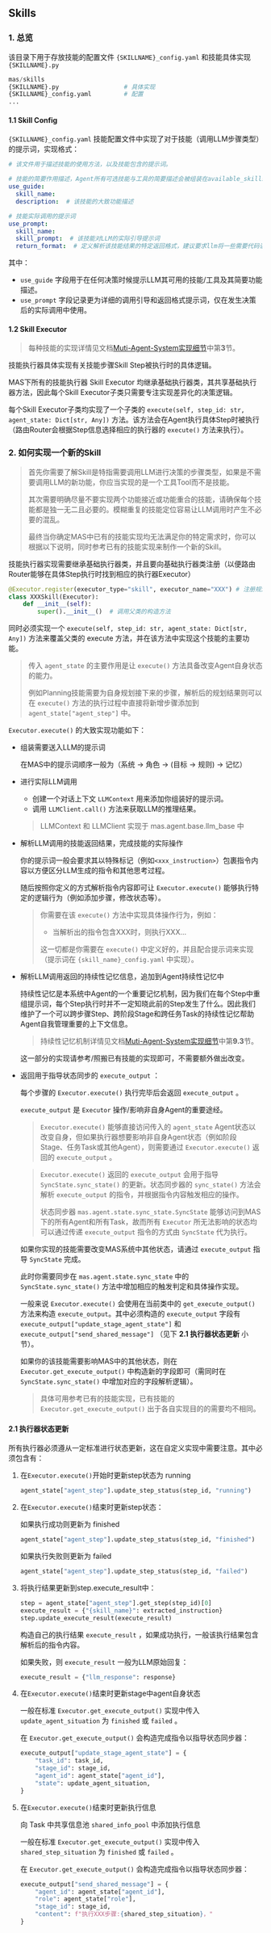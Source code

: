## Skills

### 1. 总览

该目录下用于存放技能的配置文件 `{SKILLNAME}_config.yaml` 和技能具体实现 `{SKILLNAME}.py`

```python
mas/skills
{SKILLNAME}.py                  # 具体实现
{SKILLNAME}_config.yaml         # 配置
...
```



#### 1.1 Skill Config

`{SKILLNAME}_config.yaml` 技能配置文件中实现了对于技能（调用LLM步骤类型）的提示词，实现格式：

```yaml
# 该文件用于描述技能的使用方法，以及技能包含的提示词。

# 技能的简要作用描述，Agent所有可选技能与工具的简要描述会被组装在available_skills_and_tools中
use_guide:
  skill_name: 
  description:  # 该技能的大致功能描述

# 技能实际调用的提示词
use_prompt:
  skill_name: 
  skill_prompt:  # 该技能对LLM的实际引导提示词
  return_format:  # 定义解析该技能结果的特定返回格式，建议要求llm将一些需要代码读取的特定返回结果夹在<SKILLNAME></SKILLNAME>之间
```

其中：

- `use_guide` 字段用于在任何决策时候提示LLM其可用的技能/工具及其简要功能描述。
- `use_prompt` 字段记录更为详细的调用引导和返回格式提示词，仅在发生决策后的实际调用中使用。



#### 1.2 Skill Executor

> 每种技能的实现详情见文档[Muti-Agent-System实现细节](https://github.com/motern88/Allen/blob/main/docs/Muti-Agent-System实现细节.md)中第**3**节。

技能执行器具体实现有关技能步骤Skill Step被执行时的具体逻辑。

MAS下所有的技能执行器 Skill Executor 均继承基础执行器类，其共享基础执行器方法，因此每个Skill Executor子类只需要专注实现差异化的决策逻辑。

每个Skill Executor子类均实现了一个子类的 `execute(self, step_id: str, agent_state: Dict[str, Any])` 方法。该方法会在Agent执行具体Step时被执行（路由Router会根据Step信息选择相应的执行器的 `execute()` 方法来执行）。



### 2. 如何实现一个新的Skill

> 首先你需要了解Skill是特指需要调用LLM进行决策的步骤类型，如果是不需要调用LLM的新功能，你应当实现的是一个工具Tool而不是技能。
>
> 其次需要明确尽量不要实现两个功能接近或功能重合的技能，请确保每个技能都是独一无二且必要的。模糊重复的技能定位容易让LLM调用时产生不必要的混乱。
>
> 最终当你确定MAS中已有的技能实现均无法满足你的特定需求时，你可以根据以下说明，同时参考已有的技能实现来制作一个新的Skill。

技能执行器实现需要继承基础执行器类，并且要向基础执行器类注册（以便路由Router能够在具体Step执行时找到相应的执行器Executor）

```python
@Executor.register(executor_type="skill", executor_name="XXX") # 注册规划技能到类型 "skill", 名称 "XXX"
class XXXSkill(Executor):
    def __init__(self):
        super().__init__()  # 调用父类的构造方法
```



同时必须实现一个 `execute(self, step_id: str, agent_state: Dict[str, Any])` 方法来覆盖父类的 execute 方法，并在该方法中实现这个技能的主要功能。

> 传入 `agent_state` 的主要作用是让 `execute()` 方法具备改变Agent自身状态的能力。
>
> 例如Planning技能需要为自身规划接下来的步骤，解析后的规划结果则可以在 `execute()` 方法的执行过程中直接将新增步骤添加到 `agent_state["agent_step"]` 中。



`Executor.execute()` 的大致实现功能如下：

- 组装需要送入LLM的提示词

  在MAS中的提示词顺序一般为（系统 → 角色 → (目标 → 规则) → 记忆）

- 进行实际LLM调用

  - 创建一个对话上下文 `LLMContext` 用来添加你组装好的提示词。
  - 调用 `LLMClient.call()` 方法来获取LLM的推理结果。

  >  LLMContext 和 LLMClient 实现于 mas.agent.base.llm_base 中

- 解析LLM调用的技能返回结果，完成技能的实际操作

  你的提示词一般会要求其以特殊标记（例如`<xxx_instruction>`）包裹指令内容以方便区分LLM生成的指令和其他思考过程。

  随后按照你定义的方式解析指令内容即可让 `Executor.execute()` 能够执行特定的逻辑行为（例如添加步骤，修改状态等）。

  > 你需要在该 `execute()` 方法中实现具体操作行为，例如：
  >
  > - 当解析出的指令包含XXX时，则执行XXX...
  >
  > 这一切都是你需要在 `execute()` 中定义好的，并且配合提示词来实现（提示词在 `{skill_name}_config.yaml` 中实现）。

- 解析LLM调用返回的持续性记忆信息，追加到Agent持续性记忆中

  持续性记忆是本系统中Agent的一个重要记忆机制，因为我们在每个Step中重组提示词，每个Step执行时并不一定知晓此前的Step发生了什么。因此我们维护了一个可以跨步骤Step、跨阶段Stage和跨任务Task的持续性记忆帮助Agent自我管理重要的上下文信息。

  > 持续性记忆机制详情见文档[Muti-Agent-System实现细节](https://github.com/motern88/Allen/blob/main/docs/Muti-Agent-System实现细节.md)中第**9.3**节。

  这一部分的实现请参考/照搬已有技能的实现即可，不需要额外做出改变。

- 返回用于指导状态同步的 `execute_output` ：

  每个步骤的 `Executor.execute()` 执行完毕后会返回 `execute_output` 。

  `execute_output` 是 `Executor` 操作/影响非自身Agent的重要途经。

  > `Executor.execute()` 能够直接访问传入的 `agent_state` Agent状态以改变自身，但如果执行器想要影响非自身Agent状态（例如阶段Stage、任务Task或其他Agent），则需要通过 `Executor.execute()` 返回的 `execute_output` 。

  > `Executor.execute()` 返回的 `execute_output` 会用于指导 `SyncState.sync_state()` 的更新。状态同步器的 `sync_state()` 方法会解析 `execute_output` 的指令，并根据指令内容触发相应的操作。
  >
  > 状态同步器 `mas.agent.state.sync_state.SyncState` 能够访问到MAS下的所有Agent和所有Task，故而所有 `Executor` 所无法影响的状态均可以通过传递 `execute_output` 指令的方式由 `SyncState` 代为执行。

  如果你实现的技能需要改变MAS系统中其他状态，请通过 `execute_output` 指导 `SyncState` 完成。

  此时你需要同步在 `mas.agent.state.sync_state` 中的 `SyncState.sync_state()` 方法中增加相应的触发判定和具体操作实现。


  一般来说 `Executor.execute()` 会使用在当前类中的 `get_execute_output()` 方法来构造 `execute_output`。其中必须构造的 `execute_output` 字段有 `execute_output["update_stage_agent_state"]` 和 `execute_output["send_shared_message"]` （见下 **2.1 执行器状态更新** 小节）。

  如果你的该技能需要影响MAS中的其他状态，则在 `Executor.get_execute_output()` 中构造新的字段即可（需同时在 `SyncState.sync_state()` 中增加对应的字段解析逻辑）。

  > 具体可用参考已有的技能实现，已有技能的 `Executor.get_execute_output()`  出于各自实现目的的需要均不相同。



#### 2.1 执行器状态更新

所有执行器必须遵从一定标准进行状态更新，这在自定义实现中需要注意。其中必须包含有：

1. 在`Executor.execute()`开始时更新step状态为 running

   ```python
   agent_state["agent_step"].update_step_status(step_id, "running")
   ```

2. 在`Executor.execute()`结束时更新step状态：

   如果执行成功则更新为 finished

   ```python
   agent_state["agent_step"].update_step_status(step_id, "finished")
   ```

   如果执行失败则更新为 failed

   ```python
   agent_state["agent_step"].update_step_status(step_id, "failed")
   ```

3. 将执行结果更新到step.execute_result中：

   ```python
   step = agent_state["agent_step"].get_step(step_id)[0]
   execute_result = {"{skill_name}": extracted_instruction}
   step.update_execute_result(execute_result)
   ```

   构造自己的执行结果 `execute_result` ，如果成功执行，一般该执行结果包含解析后的指令内容。

   如果失败，则 `execute_result` 一般为LLM原始回复：

   ```python
   execute_result = {"llm_response": response}
   ```

4. 在`Executor.execute()`结束时更新stage中agent自身状态

   一般在标准 `Executor.get_execute_output()` 实现中传入 `update_agent_situation` 为 `finished` 或 `failed` 。

   在 `Executor.get_execute_output()` 会构造完成指令以指导状态同步器：

   ```python
   execute_output["update_stage_agent_state"] = {
       "task_id": task_id,
       "stage_id": stage_id,
       "agent_id": agent_state["agent_id"],
       "state": update_agent_situation,
   }
   ```

5. 在`Executor.execute()`结束时更新执行信息

   向 Task 中共享信息池 `shared_info_pool` 中添加执行信息

   一般在标准 `Executor.get_execute_output()` 实现中传入 `shared_step_situation` 为 `finished` 或 `failed` 。

   在 `Executor.get_execute_output()` 会构造完成指令以指导状态同步器：

   ```python
   execute_output["send_shared_message"] = {
       "agent_id": agent_state["agent_id"],
       "role": agent_state["role"],
       "stage_id": stage_id,
       "content": f"执行XXX步骤:{shared_step_situation}，"
   }
   ```

